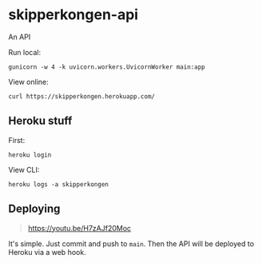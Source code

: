# skipperkongen-api
An API

Run local:

```
gunicorn -w 4 -k uvicorn.workers.UvicornWorker main:app
```

View online:

```
curl https://skipperkongen.herokuapp.com/
```

## Heroku stuff

First:

```
heroku login
```

View CLI:

```
heroku logs -a skipperkongen
```

## Deploying

> https://youtu.be/H7zAJf20Moc

It's simple. Just commit and push to `main`. Then the API will be deployed to
Heroku via a web hook.
